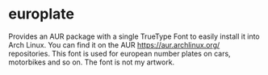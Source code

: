 # europlate
Provides an AUR package with a single TrueType Font to easily install it into Arch Linux. You can find it on the AUR https://aur.archlinux.org/ repositories.  This font is used for european number plates on cars, motorbikes and so on. The font is not my artwork.
